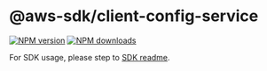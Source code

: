 # @aws-sdk/client-config-service

[![NPM version](https://img.shields.io/npm/v/@aws-sdk/client-config-service/rc.svg)](https://www.npmjs.com/package/@aws-sdk/client-config-service)
[![NPM downloads](https://img.shields.io/npm/dm/@aws-sdk/client-config-service.svg)](https://www.npmjs.com/package/@aws-sdk/client-config-service)

For SDK usage, please step to [SDK readme](https://github.com/aws/aws-sdk-js-v3).
